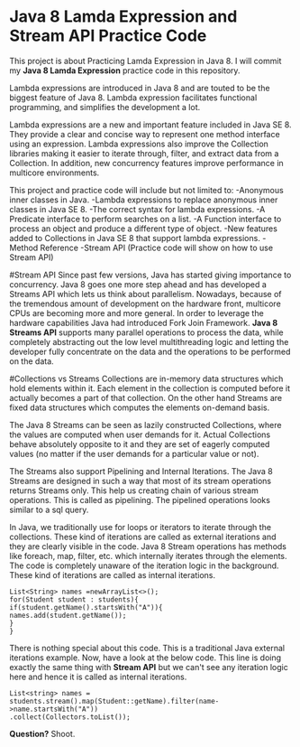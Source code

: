 # Java 8 Lamda Expression and Stream API Practice Code

This project is about Practicing Lamda Expression in Java 8. I will commit my **Java 8 Lamda Expression** practice code in this repository.

Lambda expressions are introduced in Java 8 and are touted to be the biggest feature of Java 8. Lambda expression facilitates functional programming, and simplifies the development a lot.

Lambda expressions are a new and important feature included in Java SE 8. They provide a clear and concise way to represent one method interface using an expression. Lambda expressions also improve the Collection libraries making it easier to iterate through, filter, and extract data from a Collection. In addition, new concurrency features improve performance in multicore environments.

This project and practice code will include but not limited to:
-Anonymous inner classes in Java.
-Lambda expressions to replace anonymous inner classes in Java SE 8.
-The correct syntax for lambda expressions.
-A Predicate interface to perform searches on a list.
-A Function interface to process an object and produce a different type of object.
-New features added to Collections in Java SE 8 that support lambda expressions.
-Method Reference
-Stream API (Practice code will show on how to use Stream API)

#Stream API
Since past few versions, Java has started giving importance to concurrency. Java 8 goes one more step ahead and has developed a Streams API which lets us think about parallelism. Nowadays, because of the tremendous amount of development  on the hardware front, multicore CPUs are becoming more and more general. In order to leverage the hardware capabilities Java had introduced Fork Join Framework. **Java 8 Streams API** supports many parallel operations to process the data, while completely abstracting out the low level multithreading logic and letting the developer fully concentrate on the data and the operations to be performed on the data.

#Collections vs Streams
Collections are in-memory data structures which hold elements within it. Each element in the collection is computed before it actually becomes a part of that collection. On the other hand Streams are fixed data structures which computes the elements on-demand basis.

The Java 8 Streams can be seen as lazily constructed Collections, where the values are computed when user demands for it. Actual Collections behave absolutely opposite to it and they are set of eagerly computed values (no matter if the user demands for a particular value or not).

The Streams also support Pipelining and Internal Iterations. The Java 8 Streams are designed in such a way that most of its stream operations returns Streams only. This help us creating chain of various stream operations. This is called as pipelining. The pipelined operations looks similar to a sql query.

In Java, we traditionally use for loops or iterators to iterate through the collections. These kind of iterations are called as external iterations and they are clearly visible in the code. Java 8 Stream operations has methods like foreach, map, filter, etc. which internally iterates through the elements. The code is completely unaware of the iteration logic in the background. These kind of iterations are called as internal iterations.

```
List<String> names =newArrayList<>();
for(Student student : students){
if(student.getName().startsWith("A")){
names.add(student.getName());
}
}
```
There is nothing special about this code. This is a traditional Java external iterations example. Now, have a look at the below code. This line is doing exactly the same thing with **Stream API** but we can't see any iteration logic here and hence it is called as internal iterations.
```
List<string> names = students.stream().map(Student::getName).filter(name->name.startsWith("A"))
.collect(Collectors.toList());
```

**Question?** Shoot.




